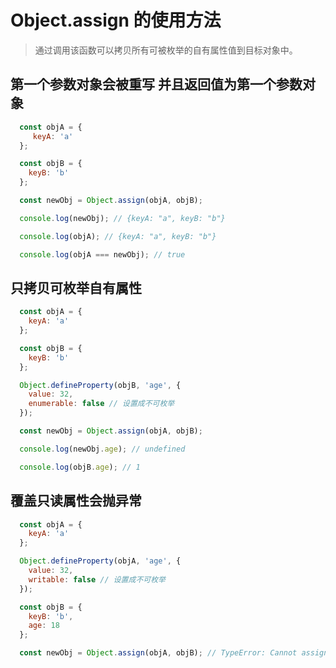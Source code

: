 # Object.assign 的使用方法

> 通过调用该函数可以拷贝所有可被枚举的自有属性值到目标对象中。

##  第一个参数对象会被重写 并且返回值为第一个参数对象
``` js
  const objA = {
     keyA: 'a'
  };

  const objB = {
    keyB: 'b'
  };

  const newObj = Object.assign(objA, objB);

  console.log(newObj); // {keyA: "a", keyB: "b"}

  console.log(objA); // {keyA: "a", keyB: "b"}

  console.log(objA === newObj); // true

```

## 只拷贝可枚举自有属性

``` js
  const objA = {
    keyA: 'a'
  };

  const objB = {
    keyB: 'b'
  };

  Object.defineProperty(objB, 'age', {
    value: 32,
    enumerable: false // 设置成不可枚举
  });

  const newObj = Object.assign(objA, objB);

  console.log(newObj.age); // undefined

  console.log(objB.age); // 1

```

## 覆盖只读属性会抛异常

``` js
  const objA = {
    keyA: 'a'
  };

  Object.defineProperty(objA, 'age', {
    value: 32,
    writable: false // 设置成不可枚举
  });

  const objB = {
    keyB: 'b',
    age: 18
  }; 

  const newObj = Object.assign(objA, objB); // TypeError: Cannot assign to read only property 'age' of object

```

